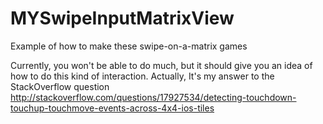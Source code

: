 MYSwipeInputMatrixView
======================

Example of how to make these swipe-on-a-matrix games

Currently, you won't be able to do much, but it should give you an idea of how to do this kind of interaction. Actually, It's my answer to the StackOverflow question http://stackoverflow.com/questions/17927534/detecting-touchdown-touchup-touchmove-events-across-4x4-ios-tiles